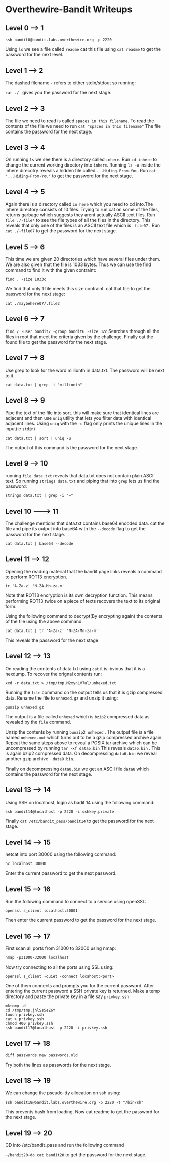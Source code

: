 # Overthewire-Bandit Writeups


## Level 0 --> 1

`ssh bandit0@bandit.labs.overthewire.org -p 2220`

Using `ls` we see a file called `readme`
cat this file using `cat readme` to get the password for the next level.


## Level 1 --> 2

The dashed filename `-` refers to either stdin/stdout so running:

`cat ./-` gives you the password for the next stage.


## Level 2 --> 3

The file we need to read is called `spaces in this filename`. To read the contents of the file we need to run `cat "spaces in this filename"`
The file contains the password for the next stage.

## Level 3 --> 4

On running `ls` we see there is a directory called `inhere`. 
Run `cd inhere` to change the current working directory into `inhere`. Running `ls -a` inside the inhere direcotry reveals a hidden file called `...Hiding-From-You`. 
Run `cat '...Hiding-From-You'` to get the password for the next stage.


## Level 4 --> 5

Again there is a directory called `in here` which you need to cd into.The inhere directory consists of 10 files. Trying to run cat on some of the files, returns garbage which suggests they arent actually ASCII text files. 
Run `file ./-file*` to see the file types of all the files in the directory. This reveals that only one of the files is an ASCII text file which is `-file07` . 
Run `cat ./-file07` to get the password for the next stage.

## Level 5 --> 6

This time we are given 20 directories which have several files under them. We are also given that the file is 1033 bytes.
Thus we can use the find command to find it with the given contraint:

`find . -size 1033c`

We find that only 1 file meets this size contraint. cat that file to get the password for the next stage:

`cat ./maybehere07/.file2`

## Level 6 --> 7

`find / -user bandit7 -group bandit6 -size 32c`
Searches through all the files in root that meet the criteria given by the challenge.
Finally cat the found file to get the password for the next stage.

## Level 7 --> 8

Use grep to look for the word millionth in data.txt. The password will be next to it.

`cat data.txt | grep -i "millionth"`

## Level 8 --> 9

Pipe the text of the file into sort. this will make sure that identical lines are adjacent and then use `uniq` utility that lets you filter data with identical adjacent lines. Using `uniq` with the `-u` flag only prints the unique lines in the input(ie `stdin`)

`cat data.txt | sort | uniq -u`

The output of this command is the password for the next stage.

## Level 9 --> 10

running `file data.txt` reveals that data.txt does not contain plain ASCII text. So running `strings data.txt` and piping that into `grep` lets us find the password:

`strings data.txt | grep -i "="`




## Level 10 ---> 11

The challenge mentions that data.txt contains base64 encoded data. cat the file and pipe its output into base64 with the `--decode` flag to get the password for the next stage.


`cat data.txt | base64 --decode`


## Level 11 --> 12

Opening the reading material that the bandit page links reveals a command to perform ROT13 encryption.

`tr 'A-Za-z' 'N-ZA-Mn-za-m'`

Note that ROT13 encryption is its own decryption function. This means performing ROT13 twice on a piece of texts recovers the text to its original form.

Using the following command to decrypt(By encrypting again) the contents of the file using the above command:

`cat data.txt | tr 'A-Za-z' 'N-ZA-Mn-za-m'`


This reveals the password for the next stage



## Level 12 --> 13

On reading the contents of data.txt using `cat` it is ibvious that it is a hexdump. To recover the orignal contents run:

```
xxd -r data.txt > /tmp/tmp.M2xynLV7ul/unhexed.txt
```
Running the `file` command on the output tells us that it is gzip compressed data. Rename the file to `unhexed.gz` and unzip it using:

```
gunzip unhexed.gz
```
The output is a file called `unhexed` which is `bzip2` compressed data as revealed by the `file` command.

Unzip the contents by running `bunzip2 unhexed` . The output file is a file named `unhexed.out` which turns out to be a gzip compressed archive again. 
Repeat the same steps above to reveal a POSIX tar archive which can be uncompressed by running `tar -xf data5.bin`
This reveals `data6.bin` . This is again bzip2 compressed data.
On decompressing `data6.bin` we reveal another gzip archive - `data8.bin`.

Finally on decompressing `data8.bin` we get an ASCII file `data8` which contains the password for the next stage.

## Level 13 --> 14

Using SSH on localhost, login as badit 14 using the following command:

```
ssh bandit14@localhost -p 2220 -i sshkey.private 
```
Finally `cat /etc/bandit_pass/bandit14` to get the password for the next stage.


## Level 14 --> 15

netcat into port 30000 using the following command:

```
nc localhost 30000
```
Enter the current password to get the next password.


## Level 15 --> 16

Run the following command to connect to a service using openSSL:

```
openssl s_client localhost:30001
```

Then enter the current password to get the password for the next stage.

## Level 16 --> 17

First scan all ports from 31000 to 32000 using nmap:

```
nmap -p31000-32000 localhost
```
Now try connecting to all the ports using SSL using:

```
openssl s_client -quiet -connect locahost:<port>
```

One of them connects and prompts you for the current password. After entering the current password a SSH private key is returned. Make a temp directory and paste the private key in a file say `privkey.ssh`

```
mktemp -d 
cd /tmp/tmp.jhlSs5eZ6Y
touch privkey.ssh
cat > privkey.ssh
chmod 400 privkey.ssh
ssh bandit17@localhost -p 2220 -i privkey.ssh
```

## Level 17 --> 18

`diff passwords.new passwords.old`

Try both the lines as passwords for the next stage.

## Level 18 --> 19

We can change the pseudo-tty allocation on ssh using:

`ssh bandit18@bandit.labs.overthewire.org -p 2220 -t "/bin/sh"`

This prevents bash from loading. Now cat readme to get the password for the next stage.


## Level 19 --> 20

CD into /etc/bandit_pass and run the following command

`~/bandit20-do cat bandit20` to get the password for the next stage.

